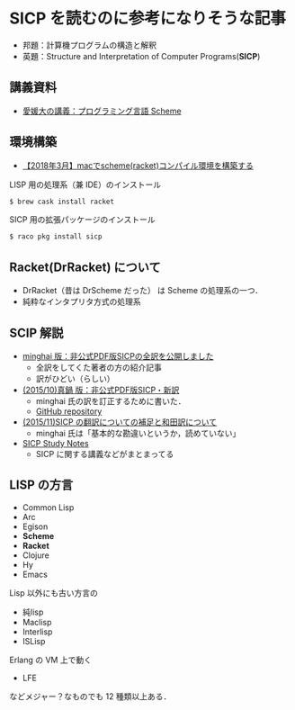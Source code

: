 # SICP を読むのに参考になりそうな記事

- 邦題：計算機プログラムの構造と解釈
- 英題：Structure and Interpretation of Computer Programs(**SICP**)

## 講義資料

- [愛媛大の講義：プログラミング言語 Scheme](http://aiweb.cs.ehime-u.ac.jp/~ninomiya/archive/scheme/)

## 環境構築

- [【2018年3月】macでscheme(racket)コンパイル環境を構築する](https://qiita.com/shivase/items/ce9c9335d61f2b7e2e23)

LISP 用の処理系（兼 IDE）のインストール

```sh
$ brew cask install racket
```

SICP 用の拡張パッケージのインストール

```sh
$ raco pkg install sicp
```

## Racket(DrRacket) について

- DrRacket（昔は DrScheme だった） は Scheme の処理系の一つ．
- 純粋なインタプリタ方式の処理系

## SCIP 解説

- [minghai 版：非公式PDF版SICPの全訳を公開しました](https://minghai.hatenadiary.org/entry/20140402/p1)
  - 全訳をしてくた著者の方の紹介記事
  - 訳がひどい（らしい）
- [(2015/10)真鍋 版：非公式PDF版SICP・新訳](https://takeda25.hatenablog.jp/entry/20151030/1446174031)
  - minghai 氏の訳を訂正するために書いた．
  - [GitHub repository](https://github.com/hiroshi-manabe/sicp-pdf)
- [(2015/11)SICP の翻訳についての補足と和田訳について](https://takeda25.hatenablog.jp/entry/20151109/1447026522)
  - minghai 氏は「基本的な勘違いというか，読めていない」
- [SICP Study Notes](https://github.com/sikender/sicp)
  - SICP に関する講義などがまとまってる

## LISP の方言

- Common Lisp
- Arc
- Egison
- **Scheme**
- **Racket**
- Clojure
- Hy
- Emacs

Lisp 以外にも古い方言の

- 純lisp
- Maclisp
- Interlisp
- ISLisp

Erlang の VM 上で動く

- LFE

などメジャー？なものでも 12 種類以上ある．

